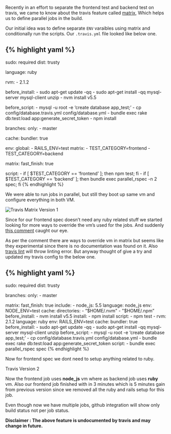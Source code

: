 Recently in an effort to separate the frontend test and backend test on travis, we came to know about the travis feature called [matrix](https://docs.travis-ci.com/user/customizing-the-build/#Build-Matrix), Which helps us to define parallel jobs in the build.

Our initial idea was to define separate `ENV` varaibles using matrix and conditionally run the scripts. Our `.travis.yml` file looked like below one.

{% highlight yaml %}
--------------------

sudo: required dist: trusty

language: ruby

rvm: - 2.1.2

before\_install: - sudo apt-get update -qq - sudo apt-get install -qq mysql-server mysql-client unzip - nvm install v5.5

before\_script: - mysql -u root -e ‘create database app\_test;’ - cp config/database.travis.yml config/database.yml - bundle exec rake db:test:load app:generate\_secret\_token - npm install

branches: only: - master

cache: bundler: true

env: global: - RAILS\_ENV=test matrix: - TEST\_CATEGORY=frontend - TEST\_CATEGORY=backend

matrix: fast\_finish: true

script: - if \[ $TEST\_CATEGORY == ‘frontend’ \]; then npm test; fi - if \[ $TEST\_CATEGORY == ‘backend’ \]; then bundle exec parallel\_rspec -n 2 spec; fi {% endhighlight %}

We were able to run jobs in parallel, but still they boot up same vm and configure everything in both VM.

![Travis Matrix Version 1](http://i653.photobucket.com/albums/uu253/revathskumar/Coderepo/2016/11/8a502f9f-8a60-48f3-ae01-d56f2d456247_zpsi1okhajk.png)

Since for our frontend spec doesn’t need any ruby related stuff we started looking for more ways to override the vm’s used for the jobs. And suddenly [this comment](https://github.com/travis-ci/travis-ci/issues/2646#issuecomment-77361650) caught our eye.

As per the comment there are ways to override vm in matrix but seems like they experimental since there is no documentation was found on it. Also [travis lint](http://lint.travis-ci.org/) will throw linting error. But anyway thought of give a try and updated my travis config to the below one.

{% highlight yaml %}
--------------------

sudo: required dist: trusty

branches: only: - master

matrix: fast\_finish: true include: - node\_js: 5.5 language: node\_js env: NODE\_ENV=test cache: directories: - “<span class="math inline"><span class="math inline">$HOME/.nvm" - "$</span></span>HOME/.npm” before\_install: - nvm install v5.5 install: - npm install script: - npm test - rvm: 2.1.2 language: ruby env: RAILS\_ENV=test cache: bundler: true before\_install: - sudo apt-get update -qq - sudo apt-get install -qq mysql-server mysql-client unzip before\_script: - mysql -u root -e ‘create database app\_test;’ - cp config/database.travis.yml config/database.yml - bundle exec rake db:test:load app:generate\_secret\_token script: - bundle exec parallel\_rspec spec {% endhighlight %}

Now for frontend spec we dont need to setup anything related to ruby.

Travis Version 2

Now the frontend job uses **node\_js** vm where as backend job uses **ruby** vm. Also our frontend job finished with in 3 minutes which is 5 minutes gain from previous version since we removed all the ruby and rails setup for this job.

Even though now we have multiple jobs, github integration will show only build status not per job status.

**Disclaimer : The above feature is undocumented by travis and may change in future.**
